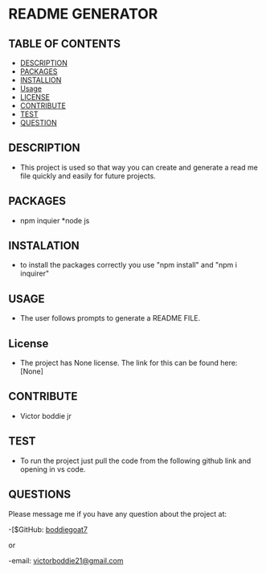 # README GENERATOR

    

## TABLE OF CONTENTS
  - [DESCRIPTION](#description)
  - [PACKAGES](#packages)
  - [INSTALLION](#installation)
  - [Usage](#usage)
  - [LICENSE](#license)
  - [CONTRIBUTE](#contribute)
  - [TEST](#test)
  - [QUESTION](#questions)

## DESCRIPTION
        
- This project is used so that way you can create and generate a read me file quickly and easily for future projects.

## PACKAGES

- npm inquier *node js


## INSTALATION
      
- to install the packages correctly you use "npm install" and "npm i inquirer"

## USAGE

- The user follows prompts to generate a README FILE.

## License
- The project has None license. The link for this can be found here: [None]

## CONTRIBUTE

- Victor boddie jr

## TEST
      
- To run the project just pull the code from the following github link and opening in vs code.

## QUESTIONS

Please message me if you have any question about the project at:

-[$GitHub: [boddiegoat7](https://github.com/boddiegoat7)
        
or
        
-email: [victorboddie21@gmail.com](mailto:victorboddie21@gmail.com})

    